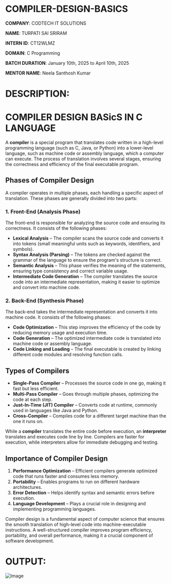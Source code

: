 # COMPILER-DESIGN-BASICS

**COMPANY**: CODTECH IT SOLUTIONS

**NAME**: TURPATI SAI SRIRAM

**INTERN ID**: CT12WLMZ

**DOMAIN**: C Programming

**BATCH DURATION**: January 10th, 2025 to April 10th, 2025

**MENTOR NAME**: Neela Santhosh Kumar

# DESCRIPTION:
# **COMPILER DESIGN BASicS IN C LANGUAGE**  

A **compiler** is a special program that translates code written in a high-level programming language (such as C, Java, or Python) into a lower-level language, such as machine code or assembly language, which a computer can execute. The process of translation involves several stages, ensuring the correctness and efficiency of the final executable program.  

## **Phases of Compiler Design**  

A compiler operates in multiple phases, each handling a specific aspect of translation. These phases are generally divided into two parts:  

### **1. Front-End (Analysis Phase)**  
The front-end is responsible for analyzing the source code and ensuring its correctness. It consists of the following phases:  

- **Lexical Analysis** – The compiler scans the source code and converts it into tokens (small meaningful units such as keywords, identifiers, and symbols).  
- **Syntax Analysis (Parsing)** – The tokens are checked against the grammar of the language to ensure the program's structure is correct.  
- **Semantic Analysis** – This phase verifies the meaning of the statements, ensuring type consistency and correct variable usage.  
- **Intermediate Code Generation** – The compiler translates the source code into an intermediate representation, making it easier to optimize and convert into machine code.  

### **2. Back-End (Synthesis Phase)**  
The back-end takes the intermediate representation and converts it into machine code. It consists of the following phases:  

- **Code Optimization** – This step improves the efficiency of the code by reducing memory usage and execution time.  
- **Code Generation** – The optimized intermediate code is translated into machine code or assembly language.  
- **Code Linking and Loading** – The final executable is created by linking different code modules and resolving function calls.  

## **Types of Compilers**  

- **Single-Pass Compiler** – Processes the source code in one go, making it fast but less efficient.  
- **Multi-Pass Compiler** – Goes through multiple phases, optimizing the code at each step.  
- **Just-In-Time (JIT) Compiler** – Converts code at runtime, commonly used in languages like Java and Python.  
- **Cross-Compiler** – Compiles code for a different target machine than the one it runs on.  

While a **compiler** translates the entire code before execution, an **interpreter** translates and executes code line by line. Compilers are faster for execution, while interpreters allow for immediate debugging and testing.  

## **Importance of Compiler Design**  

1. **Performance Optimization** – Efficient compilers generate optimized code that runs faster and consumes less memory.  
2. **Portability** – Enables programs to run on different hardware architectures.  
3. **Error Detection** – Helps identify syntax and semantic errors before execution.  
4. **Language Development** – Plays a crucial role in designing and implementing programming languages.  

Compiler design is a fundamental aspect of computer science that ensures the smooth translation of high-level code into machine-executable instructions. A well-structured compiler improves program efficiency, portability, and overall performance, making it a crucial component of software development.

# OUTPUT:
![Image](https://github.com/user-attachments/assets/010f88e0-1f56-4b3b-9519-88ea95e63175)
